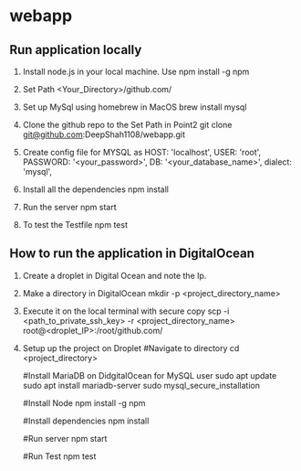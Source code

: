 # webapp


## Run application locally
1. Install node.js in your local machine.
   Use npm install -g npm

2. Set Path
   <Your_Directory>/github.com/<username>

3. Set up MySql using homebrew in MacOS
   brew install mysql

4. Clone the github repo to the Set Path in Point2
   git clone git@github.com:DeepShah1108/webapp.git

5. Create config file for MYSQL as
   HOST: 'localhost',
    USER: 'root',
    PASSWORD: '<your_password>',
    DB: '<your_database_name>',
    dialect: 'mysql',

6. Install all the dependencies
   npm install

7. Run the server
   npm start

8. To test the Testfile
   npm test


## How to run the application in DigitalOcean
1. Create a droplet in Digital Ocean and note the Ip.

2. Make a directory in DigitalOcean
   mkdir -p <project_directory_name>

3. Execute it on the local terminal with secure copy
   scp -i <path_to_private_ssh_key> -r <project_directory_name> root@<droplet_IP>:/root/github.com/<username>

4. Setup up the project on Droplet
    #Navigate to directory
    cd <project_directory>

    #Install MariaDB on DidgitalOcean for MySQL user
    sudo apt update
    sudo apt install mariadb-server
    sudo mysql_secure_installation

    #Install Node
    npm install -g npm

    #Install dependencies
    npm install

    #Run server
    npm start

    #Run Test
    npm test
       
